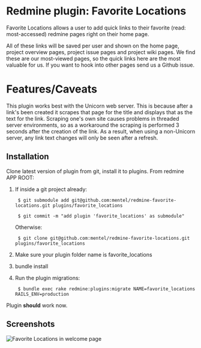 Redmine plugin: Favorite Locations
==================================

Favorite Locations allows a user to add quick links to their favorite
(read: most-accessed) redmine pages right on their home page.

All of these links will be saved per user and shown on the home page,
project overview pages, project issue pages and project wiki pages. We find
these are our most-viewed pages, so the quick links here are the most valuable
for us. If you want to hook into other pages send us a Github issue.

Features/Caveats
================

This plugin works best with the Unicorn web server. This is because
after a link's been created it scrapes that page for the title and
displays that as the text for the link. Scraping one's own site causes
problems in threaded server environments, so as a workaround the scraping is
performed 3 seconds after the creation of the link. As a result, when using
a non-Unicorn server, any link text changes will only be seen after a refresh.

Installation
------------

Clone latest version of plugin from git, install it to plugins. From redmine
APP ROOT:

1. If inside a git project already:

        $ git submodule add git@github.com:mentel/redmine-favorite-locations.git plugins/favorite_locations

        $ git commit -m "add plugin 'favorite_locations' as submodule"

   Otherwise:

        $ git clone git@github.com:mentel/redmine-favorite-locations.git plugins/favorite_locations

2. Make sure your plugin folder name is favorite\_locations

3. bundle install

4. Run the plugin migrations:

        $ bundle exec rake redmine:plugins:migrate NAME=favorite_locations RAILS_ENV=production

Plugin **should** work now.

Screenshots
-----------

![Favorite Locations in welcome page](http://i.imgur.com/lgcYTAo.jpg)
